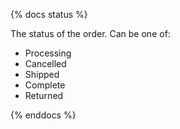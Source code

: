{% docs status %}

The status of the order. Can be one of:

- Processing
- Cancelled
- Shipped
- Complete
- Returned

{% enddocs %}
